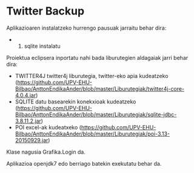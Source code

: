 # Twitter Backup

Aplikazioaren instalatzeko hurrengo pausuak jarraitu behar dira:

*	1. sqlite instalatu


Proiektua eclipsera inportatu nahi bada liburutegien aldagaiak jarri behar dira:
*	TWITTER4J twitter4j  liburutegia, twitter-eko apia kudeatzeko (https://github.com/UPV-EHU-Bilbao/AnttonEndikaAnder/blob/master/Liburutegiak/twitter4j-core-4.0.4.jar)
*	SQLITE datu basearekin konekxioak kudeatzeko (https://github.com/UPV-EHU-Bilbao/AnttonEndikaAnder/blob/master/Liburutegiak/sqlite-jdbc-3.8.11.2.jar)
*	POI excel-ak kudeatxeko (https://github.com/UPV-EHU-Bilbao/AnttonEndikaAnder/blob/master/Liburutegiak/poi-3.13-20150929.jar)

Klase nagusia Grafika.Login da.

Aplikazioa openjdk7 edo berriago batekin exekutatu behar da.
 
